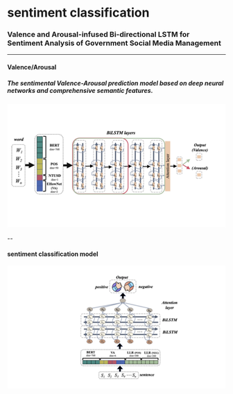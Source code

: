# sentiment classification
### Valence and Arousal-infused Bi-directional LSTM for Sentiment Analysis of Government Social Media Management

---
#### Valence/Arousal 
##### The sentimental Valence-Arousal prediction model based on deep neural networks and comprehensive semantic features.
![image](https://github.com/yuyachengg/sentiment/blob/master/Figures%204.jpg)

--
#### sentiment classification model
![image](https://github.com/yuyachengg/sentiment/blob/master/model.jpg)

